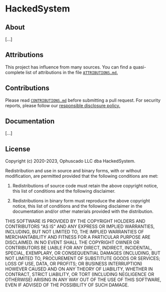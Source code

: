 # HackedSystem

## About

[...]

## Attributions

This project has influence from many sources. You can find a quasi-complete list of attributions in the file [`ATTRIBUTIONS.md`.](https://github.com/HackedSystem/app/blob/master/ATTRIBUTIONS.md)

## Contributions

Please read
[`CONTRIBUTIONS.md`](https://github.com/HackedSystem/app/blob/master/CONTRIBUTIONS.md) before submitting a pull request. For security reports, please follow our
[responsible disclosure policy.](https://hackedsystem.com/security)

## Documentation

[...]

## License

Copyright (c) 2020-2023, Ophuscado LLC dba HackedSystem.

Redistribution and use in source and binary forms, with or without modification, are permitted provided that the following conditions are met:

1. Redistributions of source code must retain the above copyright notice, this list of conditions and the following disclaimer.

2. Redistributions in binary form must reproduce the above copyright notice, this list of conditions and the following disclaimer in the documentation and/or other materials provided with the distribution.

THIS SOFTWARE IS PROVIDED BY THE COPYRIGHT HOLDERS AND CONTRIBUTORS "AS IS" AND ANY EXPRESS OR IMPLIED WARRANTIES, INCLUDING, BUT NOT LIMITED TO, THE IMPLIED WARRANTIES OF MERCHANTABILITY AND FITNESS FOR A PARTICULAR PURPOSE ARE DISCLAIMED. IN NO EVENT SHALL THE COPYRIGHT OWNER OR CONTRIBUTORS BE LIABLE FOR ANY DIRECT, INDIRECT, INCIDENTAL, SPECIAL, EXEMPLARY, OR CONSEQUENTIAL DAMAGES (INCLUDING, BUT NOT LIMITED TO, PROCUREMENT OF SUBSTITUTE GOODS OR SERVICES; LOSS OF USE, DATA, OR PROFITS; OR BUSINESS INTERRUPTION) HOWEVER CAUSED AND ON ANY THEORY OF LIABILITY, WHETHER IN CONTRACT, STRICT LIABILITY, OR TORT (INCLUDING NEGLIGENCE OR OTHERWISE) ARISING IN ANY WAY OUT OF THE USE OF THIS SOFTWARE, EVEN IF ADVISED OF THE POSSIBILITY OF SUCH DAMAGE.
